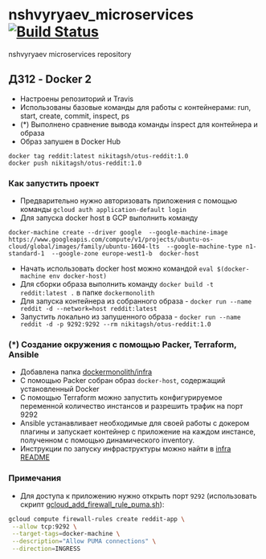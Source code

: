 # nshvyryaev_microservices [![Build Status](https://travis-ci.com/Otus-DevOps-2020-02/nshvyryaev_microservices.svg?branch=master)](https://travis-ci.com/Otus-DevOps-2020-02/nshvyryaev_microservices)
nshvyryaev microservices repository

## ДЗ12 - Docker 2
- Настроены репозиторий и Travis
- Использованы базовые команды для работы с контейнерами: run, start, create, commit, inspect, ps
- (*) Выполнено сравнение вывода команды inspect для контейнера и образа
- Образ запушен в Docker Hub
```
docker tag reddit:latest nikitagsh/otus-reddit:1.0
docker push nikitagsh/otus-reddit:1.0
```

### Как запустить проект
- Предварительно нужно авторизовать приложения с помощью команды `gcloud auth application-default login`
- Для запуска docker host в GCP выполнить команду
 ```
 docker-machine create --driver google  --google-machine-image https://www.googleapis.com/compute/v1/projects/ubuntu-os-cloud/global/images/family/ubuntu-1604-lts  --google-machine-type n1-standard-1  --google-zone europe-west1-b  docker-host
 ```
- Начать использовать docker host можно командой `eval $(docker-machine env docker-host)`
- Для сборки образа выполнить команду `docker build -t reddit:latest .` в папке `dockermonolith`
- Для запуска контейнера из собранного образа - `docker run --name reddit -d --network=host reddit:latest`
- Запустить локально из запушенного образа - `docker run --name reddit -d -p 9292:9292 --rm nikitagsh/otus-reddit:1.0`

### (*) Создание окружения с помощью Packer, Terraform, Ansible
- Добавлена папка [dockermonolith/infra](./dockermonolith/infra)
- С помощью Packer собран образ `docker-host`, содержащий установленный Docker
- С помощью Terraform можно запустить конфигурируемое переменной количество инстансов и разрешить трафик на порт 9292
- Ansible устанавливает необходимые для своей работы с докером плагины и запускает контейнер с приложение на каждом инстансе, полученном с помощью динамического inventory.
- Инструкции по запуску инфраструктуры можно найти в [infra README](./dockermonolith/infra/README.md)

### Примечания
- Для доступа к приложению нужно открыть порт `9292` (использовать скрипт [gcloud_add_firewall_rule_puma.sh](./docker-monolith/gcloud_add_firewall_rule_puma.sh)):
```bash
gcloud compute firewall-rules create reddit-app \
 --allow tcp:9292 \
 --target-tags=docker-machine \
 --description="Allow PUMA connections" \
 --direction=INGRESS
```
